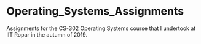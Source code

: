 # Operating_Systems_Assignments
Assignments for the CS-302 Operating Systems course that I undertook at IIT Ropar in the autumn of 2019.

